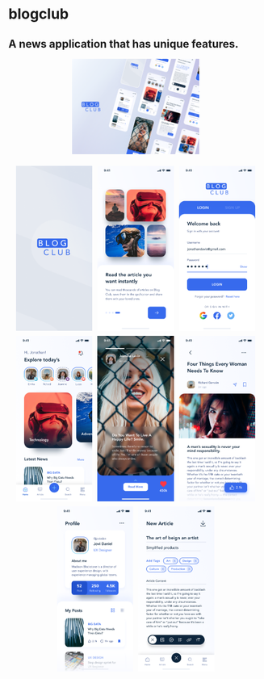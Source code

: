 # blogclub

## A news application that has unique features.

<div style="text-align: center;">
    <img src="assets/1.png" alt="Main Image" style="width: 50%; margin-bottom: 20px;">
</div>
<div style="display: flex; flex-wrap: wrap; justify-content: center; gap: 10px;">
    <img src="assets/2.png" alt="Image 1" style="width: 30%;">
    <img src="assets/3.png" alt="Image 2" style="width: 30%;">
    <img src="assets/4.png" alt="Image 3" style="width: 30%;">
    <img src="assets/5.png" alt="Image 4" style="width: 30%;">
    <img src="assets/6.png" alt="Image 5" style="width: 30%;">
    <img src="assets/7.png" alt="Image 6" style="width: 30%;">
    <img src="assets/8.png" alt="Image 7" style="width: 30%;">
    <img src="assets/9.png" alt="Image 8" style="width: 30%;">
</div>



